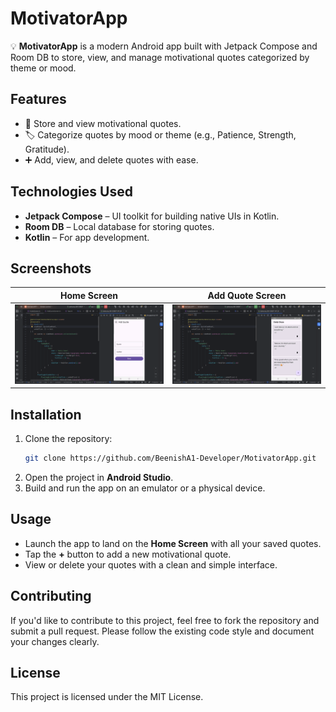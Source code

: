 # MotivatorApp

💡 **MotivatorApp** is a modern Android app built with Jetpack Compose and Room DB to store, view, and manage motivational quotes categorized by theme or mood.

## Features
- 📝 Store and view motivational quotes.
- 🏷️ Categorize quotes by mood or theme (e.g., Patience, Strength, Gratitude).
- ➕ Add, view, and delete quotes with ease.

## Technologies Used
- **Jetpack Compose** – UI toolkit for building native UIs in Kotlin.
- **Room DB** – Local database for storing quotes.
- **Kotlin** – For app development.

## Screenshots

| Home Screen | Add Quote Screen |
|-------------|------------------|
| ![Screenshot1](https://github.com/BeenishA1-Developer/MotivatorApp/blob/main/QuotoDB1.png) | ![Screenshot2](https://github.com/BeenishA1-Developer/MotivatorApp/blob/main/QUOTODB2.png) |

## Installation
1. Clone the repository:
    ```bash
    git clone https://github.com/BeenishA1-Developer/MotivatorApp.git
    ```
2. Open the project in **Android Studio**.
3. Build and run the app on an emulator or a physical device.

## Usage
- Launch the app to land on the **Home Screen** with all your saved quotes.
- Tap the **+** button to add a new motivational quote.
- View or delete your quotes with a clean and simple interface.

## Contributing
If you'd like to contribute to this project, feel free to fork the repository and submit a pull request. Please follow the existing code style and document your changes clearly.

## License
This project is licensed under the MIT License.
